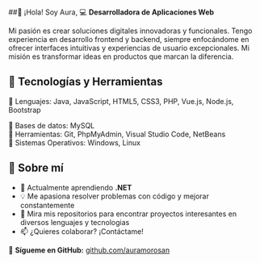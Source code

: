 ##👋 ¡Hola! Soy Aura, 
💻 **Desarrolladora de Aplicaciones Web**

Mi pasión es crear soluciones digitales innovadoras y funcionales. 
Tengo experiencia en desarrollo frontend y backend, siempre enfocándome en ofrecer interfaces intuitivas y experiencias de usuario excepcionales. 
Mi misión es transformar ideas en productos que marcan la diferencia.  

## 🚀 Tecnologías y Herramientas  
🔹 Lenguajes: Java, JavaScript, HTML5, CSS3, PHP, Vue.js, Node.js, Bootstrap

🔹 Bases de datos: MySQL  
🔹 Herramientas: Git, PhpMyAdmin, Visual Studio Code, NetBeans  
🔹 Sistemas Operativos: Windows, Linux  

## 🌱 Sobre mí  
- 📌 Actualmente aprendiendo **.NET**  
- 💡 Me apasiona resolver problemas con código y mejorar constantemente
- 📌 Mira mis repositorios para encontrar proyectos interesantes en diversos lenguajes y tecnologias
- 📫 ¿Quieres colaborar? ¡Contáctame!  

📍 **Sígueme en GitHub:** [github.com/auramorosan](https://github.com/auramorosan)

